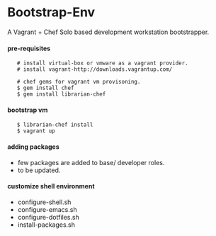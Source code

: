 Bootstrap-Env
========================

A Vagrant + Chef Solo based development workstation bootstrapper.

#### pre-requisites ####
```
   # install virtual-box or vmware as a vagrant provider.
   # install vagrant-http://downloads.vagrantup.com/

   # chef gems for vagrant vm provisoning.
   $ gem install chef
   $ gem install librarian-chef
```

#### bootstrap vm ####
```
   $ librarian-chef install
   $ vagrant up
```

#### adding packages ####
- few packages are added to base/ developer roles.
- to be updated.

#### customize shell environment ####
- configure-shell.sh  
- configure-emacs.sh
- configure-dotfiles.sh
- install-packages.sh

